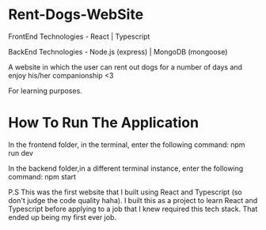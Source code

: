 # Rent-Dogs-WebSite
FrontEnd Technologies - React | Typescript

BackEnd Technologies - Node.js (express) | MongoDB (mongoose) 

A website in which the user can rent out dogs for a number of days and enjoy his/her companionship <3

For learning purposes. 

# How To Run The Application 
In the frontend folder, in the terminal, enter the following command: npm run dev

In the backend folder,in a different terminal instance, enter the following command: npm start

P.S This was the first website that I built using React and Typescript (so don't judge the code quality haha). I built this as a project to learn React and Typescript before applying to a job that I knew required this tech stack. That ended up being my first ever job. 
